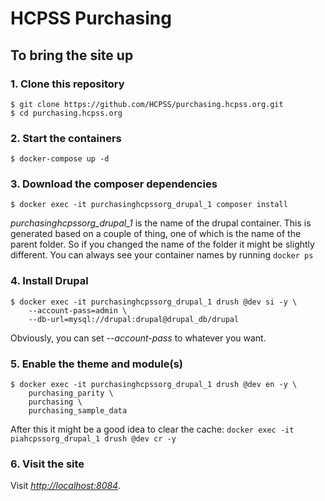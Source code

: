 # HCPSS Purchasing

## To bring the site up

### 1. Clone this repository

```
$ git clone https://github.com/HCPSS/purchasing.hcpss.org.git
$ cd purchasing.hcpss.org
```

### 2. Start the containers

```
$ docker-compose up -d
```

### 3. Download the composer dependencies

```
$ docker exec -it purchasinghcpssorg_drupal_1 composer install
```

*purchasinghcpssorg_drupal_1* is the name of the drupal container. This is 
generated based on a couple of thing, one of which is the name of the parent 
folder. So if you changed the name of the folder it might be slightly different. 
You can always see your container names by running `docker ps`

### 4. Install Drupal

```
$ docker exec -it purchasinghcpssorg_drupal_1 drush @dev si -y \
	--account-pass=admin \
	--db-url=mysql://drupal:drupal@drupal_db/drupal
```

Obviously, you can set *--account-pass* to whatever you want.

### 5. Enable the theme and module(s)

```
$ docker exec -it purchasinghcpssorg_drupal_1 drush @dev en -y \
	purchasing_parity \
	purchasing \
	purchasing_sample_data
```

After this it might be a good idea to clear the cache: `docker exec -it
piahcpssorg_drupal_1 drush @dev cr -y`

### 6. Visit the site

Visit *[http://localhost:8084](http://localhost:8084)*.

